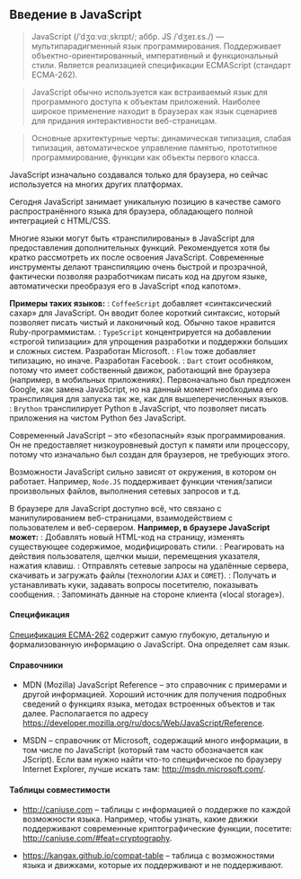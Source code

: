 ## Введение в JavaScript

>JavaScript (/ˈdʒɑːvɑːˌskrɪpt/; аббр. JS /ˈdʒeɪ.ɛs./) — мультипарадигменный язык программирования. Поддерживает объектно-ориентированный, императивный и функциональный стили. Является реализацией спецификации ECMAScript (стандарт ECMA-262).

>JavaScript обычно используется как встраиваемый язык для программного доступа к объектам приложений. Наиболее широкое применение находит в браузерах как язык сценариев для придания интерактивности веб-страницам.

>Основные архитектурные черты: динамическая типизация, слабая типизация, автоматическое управление памятью, прототипное программирование, функции как объекты первого класса.

JavaScript изначально создавался только для браузера, но сейчас используется на многих других платформах.

Сегодня JavaScript занимает уникальную позицию в качестве самого распространённого языка для браузера, обладающего полной интеграцией с HTML/CSS.

Многие языки могут быть «транспилированы» в JavaScript для предоставления дополнительных функций. Рекомендуется хотя бы кратко рассмотреть их после освоения JavaScript. Современные инструменты делают транспиляцию очень быстрой и прозрачной, фактически позволяя разработчикам писать код на другом языке, автоматически преобразуя его в JavaScript «под капотом».

**Примеры таких языков:**
: `CoffeeScript` добавляет «синтаксический сахар» для JavaScript. Он вводит более короткий синтаксис, который позволяет писать чистый и лаконичный код. Обычно такое нравится Ruby-программистам.
: `TypeScript` концентрируется на добавлении «строгой типизации» для упрощения разработки и поддержки больших и сложных систем. Разработан Microsoft.
: `Flow` тоже добавляет типизацию, но иначе. Разработан Facebook.
: `Dart` стоит особняком, потому что имеет собственный движок, работающий вне браузера (например, в мобильных приложениях). Первоначально был предложен Google, как замена JavaScript, но на данный момент необходима его транспиляция для запуска так же, как для вышеперечисленных языков.
: `Brython` транспилирует Python в JavaScript, что позволяет писать приложения на чистом Python без JavaScript.

Современный JavaScript – это «безопасный» язык программирования. Он не предоставляет низкоуровневый доступ к памяти или процессору, потому что изначально был создан для браузеров, не требующих этого.

Возможности JavaScript сильно зависят от окружения, в котором он работает. Например, `Node.JS` поддерживает функции чтения/записи произвольных файлов, выполнения сетевых запросов и т.д.

В браузере для JavaScript доступно всё, что связано с манипулированием веб-страницами, взаимодействием с пользователем и веб-сервером.
**Например, в браузере JavaScript может:**
: Добавлять новый HTML-код на страницу, изменять существующее содержимое, модифицировать стили.
: Реагировать на действия пользователя, щелчки мыши, перемещения указателя, нажатия клавиш.
: Отправлять сетевые запросы на удалённые сервера, скачивать и загружать файлы (технологии `AJAX` и `COMET`).
: Получать и устанавливать куки, задавать вопросы посетителю, показывать сообщения.
: Запоминать данные на стороне клиента («local storage»).

#### Спецификация
[Спецификация ECMA-262](https://www.ecma-international.org/publications/standards/Ecma-262.htm) содержит самую глубокую, детальную и формализованную информацию о JavaScript. Она определяет сам язык.
#### Справочники
+ MDN (Mozilla) JavaScript Reference – это справочник с примерами и другой информацией. Хороший источник для получения подробных сведений о функциях языка, методах встроенных объектов и так далее. Располагается по адресу https://developer.mozilla.org/ru/docs/Web/JavaScript/Reference.

+ MSDN – справочник от Microsoft, содержащий много информации, в том числе по JavaScript (который там часто обозначается как JScript). Если вам нужно найти что-то специфическое по браузеру Internet Explorer, лучше искать там: http://msdn.microsoft.com/.

#### Таблицы совместимости
+ http://caniuse.com – таблицы с информацией о поддержке по каждой возможности языка. Например, чтобы узнать, какие движки поддерживают современные криптографические функции, посетите: http://caniuse.com/#feat=cryptography.

+ https://kangax.github.io/compat-table – таблица с возможностями языка и движками, которые их поддерживают и не поддерживают.
